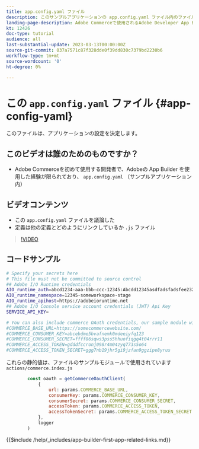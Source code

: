 ```yaml
---
title: app.config.yaml ファイル
description: このサンプルアプリケーションの app.config.yaml ファイル内のファイルの種類について説明します。
landing-page-description: Adobe Commerceで使用されるAdobe Developer App Builder と、app.config.yaml に含まれるファイルの種類について説明します。
kt: 12426
doc-type: tutorial
audience: all
last-substantial-update: 2023-03-13T00:00:00Z
source-git-commit: 037a7571c87f328dde0f39dd830c7379bd2230b6
workflow-type: tm+mt
source-wordcount: '0'
ht-degree: 0%

---
```



# この `app.config.yaml` ファイル {#app-config-yaml}

このファイルは、アプリケーションの設定を決定します。

## このビデオは誰のためのものですか？

* Adobe Commerceを初めて使用する開発者で、Adobeの App Builder を使用した経験が限られており、 `app.config.yaml` （サンプルアプリケーション内）

## ビデオコンテンツ

* この `app.config.yaml` ファイルを議論した
* 定義は他の定義とどのようにリンクしているか `.js` ファイル

>[!VIDEO](https://video.tv.adobe.com/v/3416592)

## コードサンプル

```bash
# Specify your secrets here
# This file must not be committed to source control
## Adobe I/O Runtime credentials
AIO_runtime_auth=abcd1234-aaa-bbb-ccc-12345:Abcdd12345asdfadsfadsfee2323232323232
AIO_runtime_namespace=12345-someworkspace-stage
AIO_runtime_apihost=https://adobeioruntime.net
## Adobe I/O Console service account credentials (JWT) Api Key
SERVICE_API_KEY=

# You can also include commerce OAuth credentials, our sample module will use the following example credentials:
#COMMERCE_BASE_URL=https://somecommercewebsite.com/
#COMMERCE_CONSUMER_KEY=abcebdme5bvafnemk0mdeeiyfq123
#COMMERCE_CONSUMER_SECRET=ffff86sqws3pss5hhuofiqgq4t04rrr11
#COMMERCE_ACCESS_TOKEN=gdddfccronj098r4m04zyq773s5o64
#COMMERCE_ACCESS_TOKEN_SECRET=ggg7nb19jhr5gi9jzfan9ggzipe8yrus
```

これらの静的値は、ファイルのサンプルモジュールで使用されています `actions/commerce.index.js`

```javascript
        const oauth = getCommerceOauthClient(
            {
                url: params.COMMERCE_BASE_URL,
                consumerKey: params.COMMERCE_CONSUMER_KEY,
                consumerSecret: params.COMMERCE_CONSUMER_SECRET,
                accessToken: params.COMMERCE_ACCESS_TOKEN,
                accessTokenSecret: params.COMMERCE_ACCESS_TOKEN_SECRET
            },
            logger
        )
```

{{$include /help/_includes/app-builder-first-app-related-links.md}}
